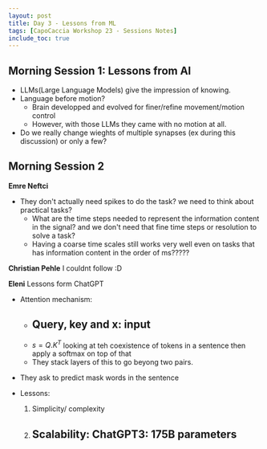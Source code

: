 ```yaml
---
layout: post
title: Day 3 - Lessons from ML
tags: [CapoCaccia Workshop 23 - Sessions Notes]
include_toc: true
---
```


## Morning Session 1: Lessons from AI

- LLMs(Large Language Models) give the impression of knowing.
- Language before motion? 
    - Brain developped and evolved for finer/refine  movement/motion control
    - However, with those LLMs they came with no motion at all.
- Do we really change wieghts of multiple synapses (ex during this discussion) or only a few?


## Morning Session 2
**Emre Neftci**
- They don't actually need spikes to do the task? we need to think about practical tasks?
    - What are the time steps needed to represent the information content in the signal? and we don't need that fine time steps or resolution to solve a task? 
    - Having a coarse time scales still works very well even on tasks that has information content in the order of ms?????


**Christian Pehle**
I couldnt follow :D

**Eleni** Lessons form ChatGPT
- Attention mechanism:
    - Query, key and x: input
        - 
    - $s = Q.K^T$   looking at teh coexistence of tokens in a sentence then apply a softmax on top of that
    - They stack layers of this to go beyong two pairs.

- They ask to predict mask words in the sentence

- Lessons:
    1. Simplicity/ complexity
    2. Scalability: ChatGPT3: 175B parameters
        - 


